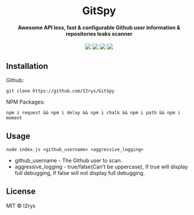 
<h1 align="center">GitSpy</h1>
<h4 align="center">Awesome API less, fast & configurable Github user information & repositories leaks scanner</h4>
<p align="center">
	<a href="https://github.com/I2rys/GitSpy/blob/main/LICENSE"><img src="https://img.shields.io/github/license/I2rys/GitSpy?style=flat-square"></img></a>
	<a href="https://github.com/I2rys/GitSpy"><img src="https://bettercodehub.com/edge/badge/I2rys/GitSpy?branch=main"></a>
	<a href="https://github.com/I2rys/GitSpy/issues"><img src="https://img.shields.io/github/issues/I2rys/GitSpy.svg"></img></a>
	<a href="https://nodejs.org/"><img src="https://img.shields.io/badge/-Nodejs-green?style=flat-square&logo=Node.js"></img></a>
</p>

## Installation
Github:

    git clone https://github.com/I2rys/GitSpy

NPM Packages:

    npm i request && npm i delay && npm i chalk && npm i path && npm i moment
    
## Usage

    node index.js <github_username> <aggressive_logging>
    

 - github_username - The Github user to scan.
 - aggressive_logging - true/false(Can't be uppercase), If true will display full debugging, if false will not display full debugging.

## License
MIT © I2rys
